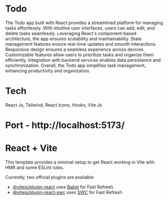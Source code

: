 # Todo

The Todo app built with React provides a streamlined platform for managing tasks effortlessly. With intuitive user interfaces, users can add, edit, and delete tasks seamlessly. Leveraging React's component-based architecture, the app ensures scalability and maintainability. State management features ensure real-time updates and smooth interactions. Responsive design ensures a seamless experience across devices. Customizable features allow users to prioritize tasks and organize them efficiently. Integration with backend services enables data persistence and synchronization. Overall, the Todo app simplifies task management, enhancing productivity and organization.

# Tech

React Js, Tailwind, React Icons, Hooks, Vite Js

# Port - http://localhost:5173/


# React + Vite

This template provides a minimal setup to get React working in Vite with HMR and some ESLint rules.

Currently, two official plugins are available:

- [@vitejs/plugin-react](https://github.com/vitejs/vite-plugin-react/blob/main/packages/plugin-react/README.md) uses [Babel](https://babeljs.io/) for Fast Refresh
- [@vitejs/plugin-react-swc](https://github.com/vitejs/vite-plugin-react-swc) uses [SWC](https://swc.rs/) for Fast Refresh
